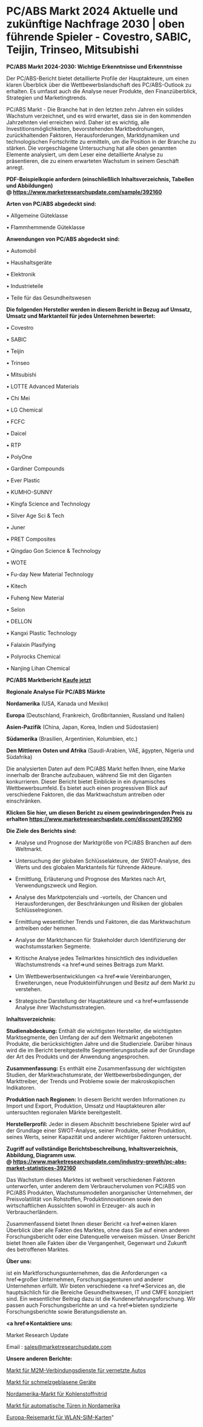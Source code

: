 # PC/ABS Markt 2024 Aktuelle und zukünftige Nachfrage 2030 | oben führende Spieler - Covestro, SABIC, Teijin, Trinseo, Mitsubishi

<strong>PC/ABS Markt 2024-2030: Wichtige Erkenntnisse und Erkenntnisse</strong>

Der PC/ABS-Bericht bietet detaillierte Profile der Hauptakteure, um einen klaren Überblick über die Wettbewerbslandschaft des PC/ABS-Outlook zu erhalten. Es umfasst auch die Analyse neuer Produkte, den Finanzüberblick, Strategien und Marketingtrends.

PC/ABS Markt - Die Branche hat in den letzten zehn Jahren ein solides Wachstum verzeichnet, und es wird erwartet, dass sie in den kommenden Jahrzehnten viel erreichen wird. Daher ist es wichtig, alle Investitionsmöglichkeiten, bevorstehenden Marktbedrohungen, zurückhaltenden Faktoren, Herausforderungen, Marktdynamiken und technologischen Fortschritte zu ermitteln, um die Position in der Branche zu stärken. Die vorgeschlagene Untersuchung hat alle oben genannten Elemente analysiert, um dem Leser eine detaillierte Analyse zu präsentieren, die zu einem erwarteten Wachstum in seinem Geschäft anregt.

<strong><b>PDF-Beispielkopie anfordern (einschließlich Inhaltsverzeichnis, Tabellen und Abbildungen) @ </b></strong><strong><a href=https://www.marketresearchupdate.com/sample/392160><strong>https://www.marketresearchupdate.com/sample/392160</u></a></strong></strong>

<strong>Arten von PC/ABS abgedeckt sind:</strong>

• Allgemeine Güteklasse

• Flammhemmende Güteklasse

<strong>Anwendungen von PC/ABS abgedeckt sind:</strong>

• Automobil

• Haushaltsgeräte

• Elektronik

• Industrieteile

• Teile für das Gesundheitswesen

<strong>Die folgenden Hersteller werden in diesem Bericht in Bezug auf Umsatz, Umsatz und Marktanteil für jedes Unternehmen bewertet:</strong>

• Covestro

• SABIC

• Teijin

• Trinseo

• Mitsubishi

• LOTTE Advanced Materials

• Chi Mei

• LG Chemical

• FCFC

• Daicel

• RTP

• PolyOne

• Gardiner Compounds

• Ever Plastic

• KUMHO-SUNNY

• Kingfa Science and Technology

• Silver Age Sci & Tech

• Juner

• PRET Composites

• Qingdao Gon Science & Technology

• WOTE

• Fu-day New Material Technology

• Kitech

• Fuheng New Material

• Selon

• DELLON

• Kangxi Plastic Technology

• Falaixin Plasifying

• Polyrocks Chemical

• Nanjing Lihan Chemical

<strong>PC/ABS Marktbericht <a href=https://www.marketresearchupdate.com/buynow/392160>Kaufe jetzt</a></strong>

<strong>Regionale Analyse Für PC/ABS Märkte</strong>

<strong>Nordamerika</strong> (USA, Kanada und Mexiko)

<strong>Europa</strong> (Deutschland, Frankreich, Großbritannien, Russland und Italien)

<strong>Asien-Pazifik</strong> (China, Japan, Korea, Indien und Südostasien)

<strong>Südamerika</strong> (Brasilien, Argentinien, Kolumbien, etc.)

<strong>Den Mittleren</strong> <strong>Osten und Afrika</strong> (Saudi-Arabien, VAE, ägypten, Nigeria und Südafrika)

Die analysierten Daten auf dem PC/ABS Markt helfen Ihnen, eine Marke innerhalb der Branche aufzubauen, während Sie mit den Giganten konkurrieren. Dieser Bericht bietet Einblicke in ein dynamisches Wettbewerbsumfeld. Es bietet auch einen progressiven Blick auf verschiedene Faktoren, die das Marktwachstum antreiben oder einschränken.

<strong>Klicken Sie hier, um diesen Bericht zu einem gewinnbringenden Preis zu erhalten
</strong><strong><a href=https://www.marketresearchupdate.com/discount/392160>https://www.marketresearchupdate.com/discount/392160</b></u></strong></a>

<strong>Die Ziele des Berichts sind:</strong>

- Analyse und Prognose der Marktgröße von PC/ABS Branchen auf dem Weltmarkt.

- Untersuchung der globalen Schlüsselakteure, der SWOT-Analyse, des Werts und des globalen Marktanteils für führende Akteure.

- Ermittlung, Erläuterung und Prognose des Marktes nach Art, Verwendungszweck und Region.

- Analyse des Marktpotenzials und -vorteils, der Chancen und Herausforderungen, der Beschränkungen und Risiken der globalen Schlüsselregionen.

- Ermittlung wesentlicher Trends und Faktoren, die das Marktwachstum antreiben oder hemmen.

- Analyse der Marktchancen für Stakeholder durch Identifizierung der wachstumsstarken Segmente.

- Kritische Analyse jedes Teilmarktes hinsichtlich des individuellen Wachstumstrends <a href=>und</a> seines Beitrags zum Markt.

- Um Wettbewerbsentwicklungen <a href=>wie</a> Vereinbarungen, Erweiterungen, neue Produkteinführungen und Besitz auf dem Markt zu verstehen.

- Strategische Darstellung der Hauptakteure und <a href=>umfas</a>sende Analyse ihrer Wachstumsstrategien.

<strong>Inhaltsverzeichnis:</strong>

<strong>Studienabdeckung:</strong> Enthält die wichtigsten Hersteller, die wichtigsten Marktsegmente, den Umfang der auf dem Weltmarkt angebotenen Produkte, die berücksichtigten Jahre und die Studienziele. Darüber hinaus wird die im Bericht bereitgestellte Segmentierungsstudie auf der Grundlage der Art des Produkts und der Anwendung angesprochen.

<strong>Zusammenfassung:</strong> Es enthält eine Zusammenfassung der wichtigsten Studien, der Marktwachstumsrate, der Wettbewerbsbedingungen, der Markttreiber, der Trends und Probleme sowie der makroskopischen Indikatoren.

<strong>Produktion nach Regionen:</strong> In diesem Bericht werden Informationen zu Import und Export, Produktion, Umsatz und Hauptakteuren aller untersuchten regionalen Märkte bereitgestellt.

<strong>Herstellerprofil:</strong> Jeder in diesem Abschnitt beschriebene Spieler wird auf der Grundlage einer SWOT-Analyse, seiner Produkte, seiner Produktion, seines Werts, seiner Kapazität und anderer wichtiger Faktoren untersucht.

<strong><b>Zugriff auf vollständige Berichtsbeschreibung, Inhaltsverzeichnis, Abbildung, Diagramm usw. @ </b></strong><strong><a href=https://www.marketresearchupdate.com/industry-growth/pc-abs-market-statistices-392160>https://www.marketresearchupdate.com/industry-growth/pc-abs-market-statistices-392160</a></strong>

Das Wachstum dieses Marktes ist weltweit verschiedenen Faktoren unterworfen, unter anderem dem Verbrauchervolumen von PC/ABS von PC/ABS Produkten, Wachstumsmodellen anorganischer Unternehmen, der Preisvolatilität von Rohstoffen, Produktinnovationen sowie den wirtschaftlichen Aussichten sowohl in Erzeuger- als auch in Verbraucherländern.

Zusammenfassend bietet Ihnen dieser Bericht <a href=>einen</a> klaren Überblick über alle Fakten des Marktes, ohne dass Sie auf einen anderen Forschungsbericht oder eine Datenquelle verweisen müssen. Unser Bericht bietet Ihnen alle Fakten über die Vergangenheit, Gegenwart und Zukunft des betroffenen Marktes.

<strong>Über uns:</strong>

 ist ein Marktforschungsunternehmen, das die Anforderungen <a href=>großer</a> Unternehmen, Forschungsagenturen und anderer Unternehmen erfüllt. Wir bieten verschiedene <a href=>Services</a> an, die hauptsächlich für die Bereiche Gesundheitswesen, IT und CMFE konzipiert sind. Ein wesentlicher Beitrag dazu ist die Kundenerfahrungsforschung. Wir passen auch Forschungsberichte an und <a href=>bieten</a> syndizierte Forschungsberichte sowie Beratungsdienste an.

<strong><a href=>Kontaktiere uns:</a></strong>

Market Research Update

Email : sales@marketresearchupdate.com

<strong>Unsere anderen Berichte:</strong>

<a href=https://www.linkedin.com/pulse/connected-car-m2m-connections-service-market-1f>Markt für M2M-Verbindungsdienste für vernetzte Autos</a>

<a href=https://www.linkedin.com/pulse/melt-blown-equipment-market-2023-remarking>Markt für schmelzgeblasene Geräte</a>

<a href=https://www.linkedin.com/pulse/north-america-carbon-nitride-market-outlooks>Nordamerika-Markt für Kohlenstoffnitrid</a>

<a href=https://www.linkedin.com/pulse/north-america-automatic-doors-market-size-analysis-leading>Markt für automatische Türen in Nordamerika</a>

<a href=https://www.linkedin.com/pulse/europe-wifi-sim-card-travel-market-2023-current-npxnf/>Europa-Reisemarkt für WLAN-SIM-Karten</a>"

